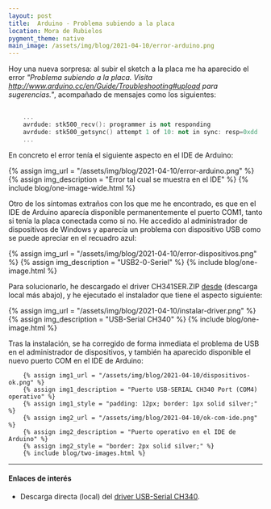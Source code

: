 ```yaml
---
layout: post
title:  Arduino - Problema subiendo a la placa
location: Mora de Rubielos
pygment_theme: native
main_image: /assets/img/blog/2021-04-10/error-arduino.png
---
```

Hoy una nueva sorpresa: al subir el sketch a la placa me ha aparecido el error *"Problema subiendo a la placa. Visita http://www.arduino.cc/en/Guide/Troubleshooting#upload para sugerencias."*, acompañado de mensajes como los siguientes:

```c++
    
    ...
    avrdude: stk500_recv(): programmer is not responding
    avrdude: stk500_getsync() attempt 1 of 10: not in sync: resp=0xdd
    ...

```
En concreto el error tenía el siguiente aspecto en el IDE de Arduino:

{% assign img_url = "/assets/img/blog/2021-04-10/error-arduino.png" %}
{% assign img_description = "Error tal cual se muestra en el IDE" %}
{% include blog/one-image-wide.html %}

Otro de los síntomas extraños con los que me he encontrado, es que en el IDE de Arduino aparecía disponible permanentemente el puerto COM1, tanto si tenía la placa conectada como si no. He accedido al administrador de dispositivos de Windows y aparecía un problema con dispositivo USB como se puede apreciar en el recuadro azul:

{% assign img_url = "/assets/img/blog/2021-04-10/error-dispositivos.png" %}
{% assign img_description = "USB2-0-Seriel" %}
{% include blog/one-image.html %}

Para solucionarlo, he descargado el driver CH341SER.ZIP [desde](http://www.wch.cn/download/CH341SER_ZIP.html) (descarga local más abajo), y he ejecutado el instalador que tiene el aspecto siguiente:

{% assign img_url = "/assets/img/blog/2021-04-10/instalar-driver.png" %}
{% assign img_description = "USB-Serial CH340" %}
{% include blog/one-image.html %} 

Tras la instalación, se ha corregido de forma inmediata el problema de USB en el administrador de dispositivos, y también ha aparecido  disponible el nuevo puerto COM en el IDE de Arduino:

        {% assign img1_url = "/assets/img/blog/2021-04-10/dispositivos-ok.png" %}
        {% assign img1_description = "Puerto USB-SERIAL CH340 Port (COM4) operativo" %}
        {% assign img1_style = "padding: 12px; border: 1px solid silver;" %}
        {% assign img2_url = "/assets/img/blog/2021-04-10/ok-com-ide.png" %}
        {% assign img2_description = "Puerto operativo en el IDE de Arduino" %}    
        {% assign img2_style = "border: 2px solid silver;" %}    
        {% include blog/two-images.html %}

---

#### Enlaces de interés
 - Descarga directa (local) del [driver USB-Serial CH340](/assets/drivers/CH341SER.ZIP).

